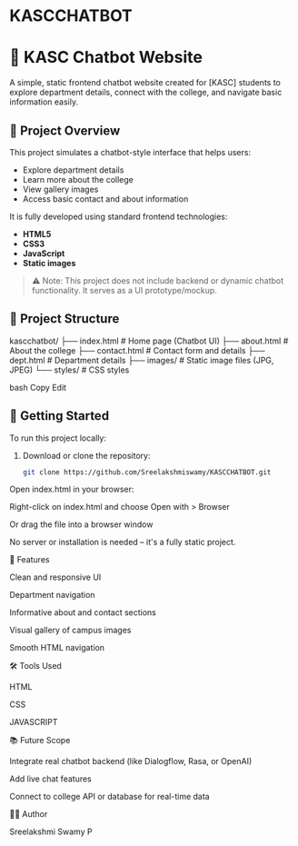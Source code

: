 # KASCCHATBOT

# 💬 KASC Chatbot Website

A simple, static frontend chatbot website created for [KASC] students to explore department details, connect with the college, and navigate basic information easily.

## 🧠 Project Overview

This project simulates a chatbot-style interface that helps users:
- Explore department details
- Learn more about the college
- View gallery images
- Access basic contact and about information

It is fully developed using standard frontend technologies:
- **HTML5**
- **CSS3**
- **JavaScript**
- **Static images**

> ⚠️ Note: This project does not include backend or dynamic chatbot functionality. It serves as a UI prototype/mockup.

## 📁 Project Structure

kascchatbot/
├── index.html # Home page (Chatbot UI)
├── about.html # About the college
├── contact.html # Contact form and details
├── dept.html # Department details
├── images/ # Static image files (JPG, JPEG)
└── styles/ # CSS styles

bash
Copy
Edit

## 🚀 Getting Started

To run this project locally:

1. Download or clone the repository:
   ```bash
   git clone https://github.com/Sreelakshmiswamy/KASCCHATBOT.git
Open index.html in your browser:

Right-click on index.html and choose Open with > Browser

Or drag the file into a browser window

No server or installation is needed – it's a fully static project.

🎨 Features

Clean and responsive UI

Department navigation

Informative about and contact sections

Visual gallery of campus images

Smooth HTML navigation

🛠️ Tools Used

HTML

CSS

JAVASCRIPT

📚 Future Scope

Integrate real chatbot backend (like Dialogflow, Rasa, or OpenAI)

Add live chat features

Connect to college API or database for real-time data

👩‍💻 Author

Sreelakshmi Swamy P
